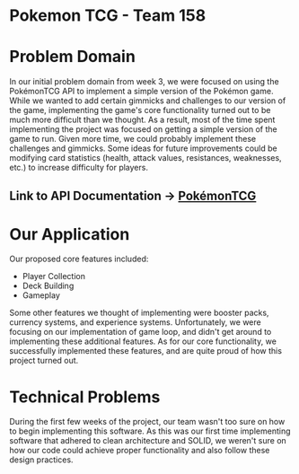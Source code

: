 # Pokemon TCG - Team 158

# Problem Domain
In our initial problem domain from week 3, we were focused on using the PokémonTCG API to implement a simple version 
of the Pokémon game. While we wanted to add certain gimmicks and challenges to our version of the game, implementing 
the game's core functionality turned out to be much more difficult than we thought. As a result, most of the time 
spent implementing the project was focused on getting a simple version of the game to run. Given more time, we could 
probably implement these challenges and gimmicks. Some ideas for future improvements could be modifying card statistics
(health, attack values, resistances, weaknesses, etc.) to increase difficulty for players.

## Link to API Documentation &rarr; [PokémonTCG](https://docs.pokemontcg.io)

# Our Application
Our proposed core features included: 
* Player Collection
* Deck Building
* Gameplay

Some other features we thought of implementing were booster packs, currency systems, and experience systems. 
Unfortunately, we were focusing on our implementation of game loop, and didn't get around to implementing these 
additional features. As for our core functionality, we successfully implemented these features, and are quite proud of 
how this project turned out. 

# Technical Problems
During the first few weeks of the project, our team wasn't too sure on how to begin implementing this software. As this
was our first time implementing software that adhered to clean architecture and SOLID, we weren't sure on how our code 
could achieve proper functionality and also follow these design practices.





